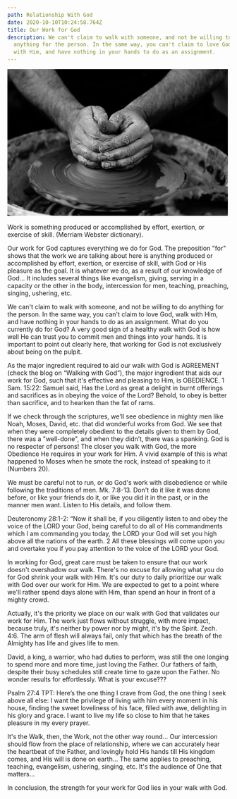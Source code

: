 ```yaml
---
path: Relationship With God
date: 2020-10-10T10:24:58.764Z
title: Our Work for God
description: We can't claim to walk with someone, and not be willing to do
  anything for the person. In the same way, you can't claim to love God, walk
  with Him, and have nothing in your hands to do as an assignment.
---
```

![](../assets/photo-1465631494067-3e0491e95bd1.jpg)

Work is something produced or accomplished by effort, exertion, or exercise of skill. (Merriam Webster dictionary).

Our work for God captures everything we do for God. The preposition "for" shows that the work we are talking about here is anything produced or accomplished by effort, exertion, or exercise of skill, with God or His pleasure as the goal.  It is whatever we do, as a result of our knowledge of God... It includes several things like evangelism, giving, serving in a capacity or the other in the body, intercession for men, teaching, preaching, singing, ushering, etc.

We can't claim to walk with someone, and not be willing to do anything for the person. In the same way, you can't claim to love God, walk with Him, and have nothing in your hands to do as an assignment. What do you currently do for God? A very good sign of a healthy walk with God is how well He can trust you to commit men and things into your hands. It is important to point out clearly here, that working for God is not exclusively about being on the pulpit.

As the major ingredient required to aid our walk with God is AGREEMENT (check the blog on “Walking with God”), the major ingredient that aids our work for God, such that it's effective and pleasing to Him, is OBEDIENCE.
1 Sam. 15:22: Samuel said, Has the Lord as great a delight in burnt offerings and sacrifices as in obeying the voice of the Lord? Behold, to obey is better than sacrifice, and to hearken than the fat of rams.

If we check through the scriptures, we'll see obedience in mighty men like Noah, Moses, David, etc. that did wonderful works from God. We see that when they were completely obedient to the details given to them by God, there was a "well-done", and when they didn’t, there was a spanking. God is no respecter of persons! The closer you walk with God, the more Obedience He requires in your work for Him. A vivid example of this is what happened to Moses when he smote the rock, instead of speaking to it (Numbers 20). 

We must be careful not to run, or do God's work with disobedience or while following the traditions of men. Mk. 7:8-13. Don't do it like it was done before, or like your friends do it, or like you did it in the past, or in the manner men want. Listen to His details, and follow them.

Deuteronomy 28:1-2:  “Now it shall be, if you diligently listen to and obey the voice of the LORD your God, being careful to do all of His commandments which I am commanding you today, the LORD your God will set you high above all the nations of the earth. 2 All these blessings will come upon you and overtake you if you pay attention to the voice of the LORD your God.

In working for God, great care must be taken to ensure that our work doesn't overshadow our walk. There's no excuse for allowing what you do for God shrink your walk with Him. It's our duty to daily prioritize our walk with God over our work for Him. We are expected to get to a point where we'll rather spend days alone with Him, than spend an hour in front of a mighty crowd.

Actually, it's the priority we place on our walk with God that validates our work for Him. The work just flows without struggle, with more impact, because truly, it's neither by power nor by might, it's by the Spirit. Zech. 4:6. The arm of flesh will always fail, only that which has the breath of the Almighty has life and gives life to men.

David, a king, a warrior, who had duties to perform, was still the one longing to spend more and more time, just loving the Father. Our fathers of faith, despite their busy schedules still create time to gaze upon the Father. No wonder results for effortlessly. What is your excuse???

Psalm 27:4 TPT: Here’s the one thing I crave from God, the one thing I seek above all else: I want the privilege of living with him every moment in his house, finding the sweet loveliness of his face, filled with awe, delighting in his glory and grace. I want to live my life so close to him that he takes pleasure in my every prayer.

It's the Walk, then, the Work, not the other way round... Our intercession should flow from the place of relationship, where we can accurately hear the heartbeat of the Father, and lovingly hold His hands till His kingdom comes, and His will is done on earth... The same applies to preaching, teaching, evangelism, ushering, singing, etc. It's the audience of One that matters...

In conclusion, the strength for your work for God lies in your walk with God.